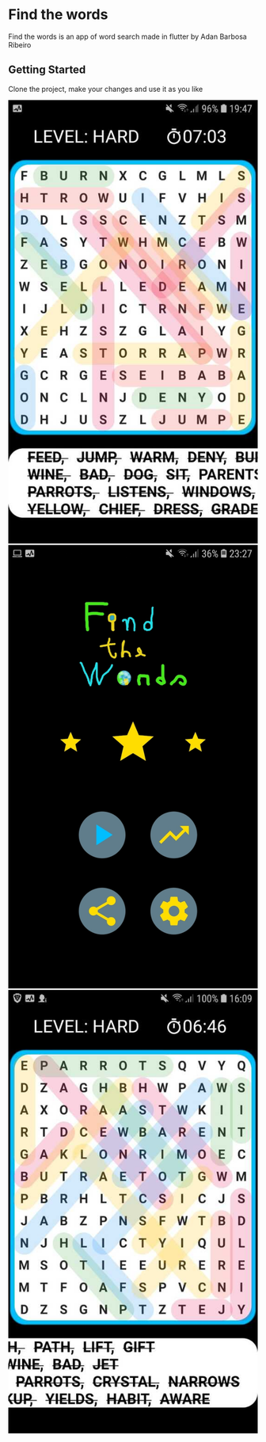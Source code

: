 # Find the words

Find the words is an app of word search made in flutter by Adan Barbosa Ribeiro

## Getting Started

Clone the project, make your changes and use it as you like

![alt text](https://github.com/AdaoProjects/word_search_flutter/blob/master/screenshots/screenshot_one.jpeg?raw==true)
![alt text](https://github.com/AdaoProjects/word_search_flutter/blob/master/screenshots/screenshot_three.jpeg?raw=true)
![alt text](https://github.com/AdaoProjects/word_search_flutter/blob/master/screenshots/screenshot_two.jpeg?raw=true)
